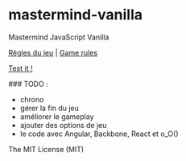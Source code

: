 mastermind-vanilla
==================

Mastermind JavaScript Vanilla

[Règles du jeu](http://fr.wikipedia.org/wiki/Mastermind) | [Game rules](http://en.wikipedia.org/wiki/Mastermind)

[Test it !](http://nickdouille.github.io/mastermind-vanilla/)

### TODO :
- chrono
- gérer la fin du jeu
- améliorer le gameplay
- ajouter des options de jeu
- le code avec Angular, Backbone, React et o_O()


The MIT License (MIT)
